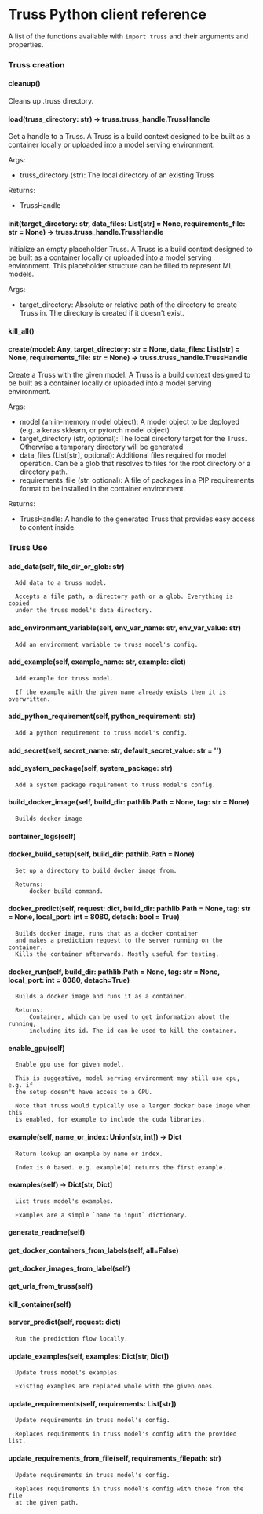 # Truss Python client reference

A list of the functions available with `import truss` and their arguments and properties.

### Truss creation

#### cleanup()

Cleans up .truss directory.

#### load(truss_directory: str) -> truss.truss_handle.TrussHandle

Get a handle to a Truss. A Truss is a build context designed to be built as a container locally or uploaded into a model serving environment.

Args:
* truss_directory (str): The local directory of an existing Truss

Returns:
* TrussHandle

#### init(target_directory: str, data_files: List[str] = None, requirements_file: str = None) -> truss.truss_handle.TrussHandle

Initialize an empty placeholder Truss. A Truss is a build context designed
to be built as a container locally or uploaded into a model serving
environment. This placeholder structure can be filled to represent ML
models.

Args:

* target_directory: Absolute or relative path of the directory to create Truss in. The directory is created if it doesn't exist.

#### kill_all()

#### create(model: Any, target_directory: str = None, data_files: List[str] = None, requirements_file: str = None) -> truss.truss_handle.TrussHandle

Create a Truss with the given model. A Truss is a build context designed to
be built as a container locally or uploaded into a model serving environment.

Args:

* model (an in-memory model object): A model object to be deployed (e.g. a keras sklearn, or pytorch model object)
* target_directory (str, optional): The local directory target for the Truss. Otherwise a temporary directory will be generated
* data_files (List[str], optional): Additional files required for model operation. Can be a glob that resolves to files for the root directory or a directory path.
* requirements_file (str, optional): A file of packages in a PIP requirements format to be installed in the container environment.

Returns:

* TrussHandle: A handle to the generated Truss that provides easy access to content inside.

### Truss Use


#### add_data(self, file_dir_or_glob: str)
      Add data to a truss model.

      Accepts a file path, a directory path or a glob. Everything is copied
      under the truss model's data directory.

#### add_environment_variable(self, env_var_name: str, env_var_value: str)
      Add an environment variable to truss model's config.

#### add_example(self, example_name: str, example: dict)
      Add example for truss model.

      If the example with the given name already exists then it is overwritten.

#### add_python_requirement(self, python_requirement: str)
      Add a python requirement to truss model's config.

#### add_secret(self, secret_name: str, default_secret_value: str = '')

#### add_system_package(self, system_package: str)
      Add a system package requirement to truss model's config.

#### build_docker_image(self, build_dir: pathlib.Path = None, tag: str = None)
      Builds docker image

#### container_logs(self)

#### docker_build_setup(self, build_dir: pathlib.Path = None)
      Set up a directory to build docker image from.

      Returns:
          docker build command.

#### docker_predict(self, request: dict, build_dir: pathlib.Path = None, tag: str = None, local_port: int = 8080, detach: bool = True)
      Builds docker image, runs that as a docker container
      and makes a prediction request to the server running on the container.
      Kills the container afterwards. Mostly useful for testing.

#### docker_run(self, build_dir: pathlib.Path = None, tag: str = None, local_port: int = 8080, detach=True)
      Builds a docker image and runs it as a container.

      Returns:
          Container, which can be used to get information about the running,
          including its id. The id can be used to kill the container.

#### enable_gpu(self)
      Enable gpu use for given model.

      This is suggestive, model serving environment may still use cpu, e.g. if
      the setup doesn't have access to a GPU.

      Note that truss would typically use a larger docker base image when this
      is enabled, for example to include the cuda libraries.

#### example(self, name_or_index: Union[str, int]) -> Dict
      Return lookup an example by name or index.

      Index is 0 based. e.g. example(0) returns the first example.

#### examples(self) -> Dict[str, Dict]
      List truss model's examples.

      Examples are a simple `name to input` dictionary.

#### generate_readme(self)

#### get_docker_containers_from_labels(self, all=False)

#### get_docker_images_from_label(self)

#### get_urls_from_truss(self)

#### kill_container(self)

#### server_predict(self, request: dict)
      Run the prediction flow locally.

#### update_examples(self, examples: Dict[str, Dict])
      Update truss model's examples.

      Existing examples are replaced whole with the given ones.

#### update_requirements(self, requirements: List[str])
      Update requirements in truss model's config.

      Replaces requirements in truss model's config with the provided list.

#### update_requirements_from_file(self, requirements_filepath: str)
      Update requirements in truss model's config.

      Replaces requirements in truss model's config with those from the file
      at the given path.
